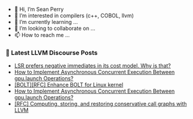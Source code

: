 - 👋 Hi, I’m Sean Perry
- 👀 I’m interested in compilers (c++, COBOL, llvm)
- 🌱 I’m currently learning ...
- 💞️ I’m looking to collaborate on ...
- 📫 How to reach me ...

<!---
s66perry/s66perry is a ✨ special ✨ repository because its `README.md` (this file) appears on your GitHub profile.
You can click the Preview link to take a look at your changes.
--->
### 📕 Latest LLVM Discourse Posts

<!-- DISCOURSE-LLVM:START -->
- [LSR prefers negative immediates in its cost model. Why is that?](https://discourse.llvm.org/t/lsr-prefers-negative-immediates-in-its-cost-model-why-is-that/84991#post_5)
- [How to Implement Asynchronous Concurrent Execution Between gpu.launch Operations?](https://discourse.llvm.org/t/how-to-implement-asynchronous-concurrent-execution-between-gpu-launch-operations/85029#post_2)
- [[BOLT][RFC] Enhance BOLT for Linux kernel](https://discourse.llvm.org/t/bolt-rfc-enhance-bolt-for-linux-kernel/84157?page=2#post_24)
- [How to Implement Asynchronous Concurrent Execution Between gpu.launch Operations?](https://discourse.llvm.org/t/how-to-implement-asynchronous-concurrent-execution-between-gpu-launch-operations/85029#post_1)
- [[RFC] Computing, storing, and restoring conservative call graphs with LLVM](https://discourse.llvm.org/t/rfc-computing-storing-and-restoring-conservative-call-graphs-with-llvm/58446#post_10)
<!-- DISCOURSE-LLVM:END -->

